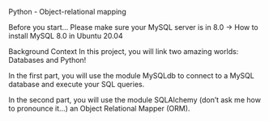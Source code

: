Python - Object-relational mapping

Before you start… Please make sure your MySQL server is in 8.0 -> How to install MySQL 8.0 in Ubuntu 20.04

Background Context In this project, you will link two amazing worlds: Databases and Python!

In the first part, you will use the module MySQLdb to connect to a MySQL database and execute your SQL queries.

In the second part, you will use the module SQLAlchemy (don’t ask me how to pronounce it…) an Object Relational Mapper (ORM).

